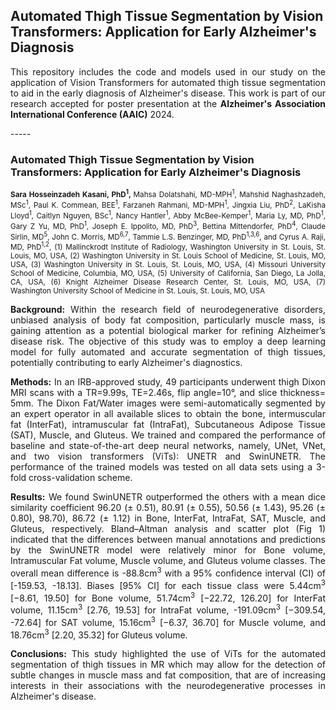 ## Automated Thigh Tissue Segmentation by Vision Transformers: Application for Early Alzheimer's Diagnosis

<p align="justify"> This repository includes the code and models used in our study on the application of Vision Transformers for automated thigh tissue segmentation to aid in the early diagnosis of Alzheimer's disease. This work is part of our research accepted for poster presentation at the <b>Alzheimer's Association International Conference (AAIC)</b>
 2024. </p>
-----

### Automated Thigh Tissue Segmentation by Vision Transformers: Application for Early Alzheimer's Diagnosis

<p align="justify"><sub><b> Sara Hosseinzadeh Kasani, PhD<sup>1</sup>, </b>
Mahsa Dolatshahi, MD-MPH<sup>1</sup>,
Mahshid Naghashzadeh, MSc<sup>1</sup>, 
Paul K. Commean, BEE<sup>1</sup>, 
Farzaneh Rahmani, MD-MPH<sup>1</sup>,
Jingxia Liu, PhD<sup>2</sup>,
LaKisha Lloyd<sup>1</sup>,
Caitlyn Nguyen, BSc<sup>1</sup>,
Nancy Hantler<sup>1</sup>,
Abby McBee-Kemper<sup>1</sup>,
Maria Ly, MD, PhD<sup>1</sup>,
Gary Z Yu, MD, PhD<sup>1</sup>,
Joseph E. Ippolito, MD, PhD<sup>3</sup>,
Bettina Mittendorfer, PhD<sup>4</sup>,
Claude Sirlin, MD<sup>5</sup>,
John C. Morris, MD<sup>6,7</sup>,
Tammie L.S. Benzinger, MD, PhD<sup>1,3,6</sup>,
and Cyrus A. Raji, MD, PhD<sup>1,2</sup>,
(1) Mallinckrodt Institute of Radiology, Washington University in St. Louis, St. Louis, MO, USA, 
(2) Washington University in St. Louis School of Medicine, St. Louis, MO, USA, 
(3) Washington University in St. Louis, St. Louis, MO, USA, 
(4) Missouri University School of Medicine, Columbia, MO, USA, 
(5) University of California, San Diego, La Jolla, CA, USA, 
(6) Knight Alzheimer Disease Research Center, St. Louis, MO, USA, 
(7) Washington University School of Medicine in St. Louis, St. Louis, MO, USA
</sub></p>

<p align="justify"><b>Background:</b> Within the research field of neurodegenerative disorders, unbiased analysis of body fat composition, particularly muscle mass, is gaining attention as a potential biological marker for refining Alzheimer’s disease risk. The objective of this study was to employ a deep learning model for fully automated and accurate segmentation of thigh tissues, potentially contributing to early Alzheimer's diagnostics. </p>

<p align="justify"><b>Methods:</b> In an IRB-approved study, 49 participants underwent thigh Dixon MRI scans with a TR=9.99s, TE=2.46s, flip angle=10°, and slice thickness= 5mm. The Dixon Fat/Water images were semi-automatically segmented by an expert operator in all available slices to obtain the bone, intermuscular fat (InterFat), intramuscular fat (IntraFat), Subcutaneous Adipose Tissue (SAT), Muscle, and Gluteus. We trained and compared the performance of baseline and state-of-the-art deep neural networks, namely, UNet, VNet, and two vision transformers (ViTs): UNETR and SwinUNETR. The performance of the trained models was tested on all data sets using a 3-fold cross-validation scheme.</p>

<p align="justify"><b>Results:</b> We found SwinUNETR outperformed the others with a mean dice similarity coefficient 96.20 (± 0.51), 80.91 (± 0.55), 50.56 (± 1.43), 95.26 (± 0.80), 98.70), 86.72 (± 1.12) in Bone, InterFat, IntraFat, SAT, Muscle, and Gluteus, respectively. Bland–Altman analysis and scatter plot (Fig 1) indicated that the differences between manual annotations and predictions by the SwinUNETR model were relatively minor for Bone volume, Intramuscular Fat volume, Muscle volume, and Gluteus volume classes. The overall mean difference is -88.8cm<sup>3</sup> with a 95% confidence interval (CI) of [-159.53, -18.13]. Biases [95% CI] for each tissue class were 5.44cm<sup>3</sup> [−8.61, 19.50] for Bone volume, 51.74cm<sup>3</sup> [−22.72, 126.20] for InterFat volume, 11.15cm<sup>3</sup> [2.76, 19.53] for IntraFat volume, -191.09cm<sup>3</sup> [−309.54, -72.64] for SAT volume, 15.16cm<sup>3</sup> [−6.37, 36.70] for Muscle volume, and 18.76cm<sup>3</sup> [2.20, 35.32] for Gluteus volume. </p>

<p align="justify"><b>Conclusions:</b> This study highlighted the use of ViTs for the automated segmentation of thigh tissues in MR which may allow for the detection of subtle changes in muscle mass and fat composition, that are of increasing interests in their associations with the neurodegenerative processes in Alzheimer's disease.</p>
